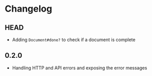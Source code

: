 # Changelog

## HEAD

* Adding `Document#done?` to check if a document is complete

## 0.2.0

* Handling HTTP and API errors and exposing the error messages

